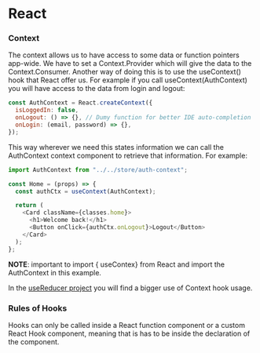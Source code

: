 # React

### Context
The context allows us to have access to some data or function pointers app-wide. We have to set a Context.Provider which will give the data to the Context.Consumer. Another way of doing this is to use the useContext() hook that React offer us. For example if you call useContext(AuthContext) you will have access to the data from login and logout:
```js
const AuthContext = React.createContext({
  isLoggedIn: false,
  onLogout: () => {}, // Dumy function for better IDE auto-completion
  onLogin: (email, password) => {},
});
```

This way wherever we need this states information we can call the AuthContext context component to retrieve that information. For example:
```js
import AuthContext from "../../store/auth-context";

const Home = (props) => {
  const authCtx = useContext(AuthContext);

  return (
    <Card className={classes.home}>
      <h1>Welcome back!</h1>
      <Button onClick={authCtx.onLogout}>Logout</Button>
    </Card>
  );
};
```

**NOTE**: important to import { useContex} from React and import the AuthContext in this example.

In the [useReducer project](https://github.com/JonathanAriass/React/tree/main/useReduce) you will find a bigger use of Context hook usage.

### Rules of Hooks
Hooks can only be called inside a React function component or a custom React Hook component, meaning that is has to be inside the declaration of the component.
